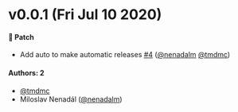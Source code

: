 # v0.0.1 (Fri Jul 10 2020)

#### 🐾 Patch

- Add auto to make automatic releases [#4](https://github.com/gisat-panther/ptr-router/pull/4) ([@nenadalm](https://github.com/nenadalm) [@tmdmc](https://github.com/tmdmc))

#### Authors: 2

- [@tmdmc](https://github.com/tmdmc)
- Miloslav Nenadál ([@nenadalm](https://github.com/nenadalm))
